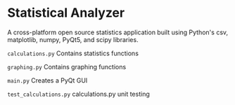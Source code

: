 # Statistical Analyzer

A cross-platform open source statistics application built using Python's csv, matplotlib, numpy, PyQt5, and scipy
libraries.

`calculations.py` Contains statistics functions

`graphing.py` Contains graphing functions

`main.py` Creates a PyQt GUI

`test_calculations.py` calculations.py unit testing